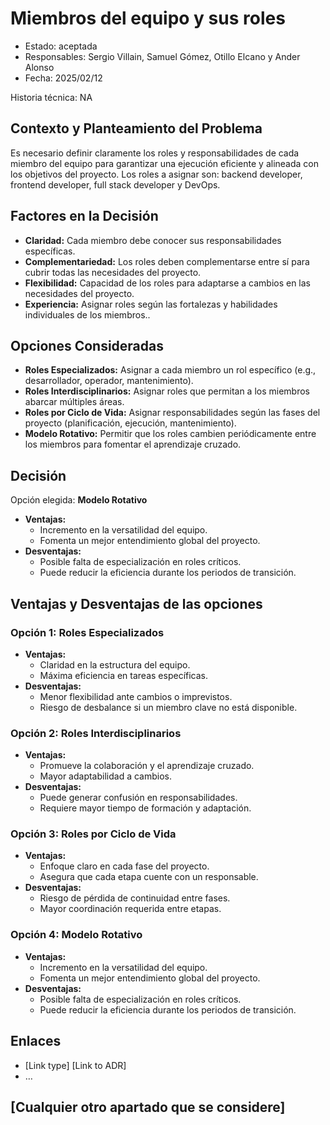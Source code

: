 ﻿# Miembros del equipo y sus roles
-   Estado: aceptada
-   Responsables: Sergio Villain, Samuel Gómez, Otillo Elcano y Ander Alonso
-   Fecha: 2025/02/12

Historia técnica: NA

## Contexto y Planteamiento del Problema

Es necesario definir claramente los roles y responsabilidades de cada miembro del equipo para garantizar una ejecución eficiente y alineada con los objetivos del proyecto. Los roles a asignar son: backend developer, frontend developer, full stack developer y DevOps.

## Factores en la Decisión

-   **Claridad:** Cada miembro debe conocer sus responsabilidades específicas.
-   **Complementariedad:** Los roles deben complementarse entre sí para cubrir todas las necesidades del proyecto.
-   **Flexibilidad:** Capacidad de los roles para adaptarse a cambios en las necesidades del proyecto.
-   **Experiencia:** Asignar roles según las fortalezas y habilidades individuales de los miembros..

## Opciones Consideradas


-   **Roles Especializados:** Asignar a cada miembro un rol específico (e.g., desarrollador, operador, mantenimiento).
-   **Roles Interdisciplinarios:** Asignar roles que permitan a los miembros abarcar múltiples áreas.
-   **Roles por Ciclo de Vida:** Asignar responsabilidades según las fases del proyecto (planificación, ejecución, mantenimiento).
-   **Modelo Rotativo:** Permitir que los roles cambien periódicamente entre los miembros para fomentar el aprendizaje cruzado.

## Decisión

Opción elegida: **Modelo Rotativo**

-   **Ventajas:**
    -   Incremento en la versatilidad del equipo.
    -   Fomenta un mejor entendimiento global del proyecto.
-   **Desventajas:**
    -   Posible falta de especialización en roles críticos.
    -   Puede reducir la eficiencia durante los periodos de transición.

## Ventajas y Desventajas de las opciones


### Opción 1: **Roles Especializados**

-   **Ventajas:**
    -   Claridad en la estructura del equipo.
    -   Máxima eficiencia en tareas específicas.
-   **Desventajas:**
    -   Menor flexibilidad ante cambios o imprevistos.
    -   Riesgo de desbalance si un miembro clave no está disponible.

### Opción 2: **Roles Interdisciplinarios**

-   **Ventajas:**
    -   Promueve la colaboración y el aprendizaje cruzado.
    -   Mayor adaptabilidad a cambios.
-   **Desventajas:**
    -   Puede generar confusión en responsabilidades.
    -   Requiere mayor tiempo de formación y adaptación.

### Opción 3: **Roles por Ciclo de Vida**

-   **Ventajas:**
    -   Enfoque claro en cada fase del proyecto.
    -   Asegura que cada etapa cuente con un responsable.
-   **Desventajas:**
    -   Riesgo de pérdida de continuidad entre fases.
    -   Mayor coordinación requerida entre etapas.

### Opción 4: **Modelo Rotativo**

-   **Ventajas:**
    -   Incremento en la versatilidad del equipo.
    -   Fomenta un mejor entendimiento global del proyecto.
-   **Desventajas:**
    -   Posible falta de especialización en roles críticos.
    -   Puede reducir la eficiencia durante los periodos de transición.

## Enlaces


-   [Link type] [Link to ADR]
-   …

## [Cualquier otro apartado que se considere]

